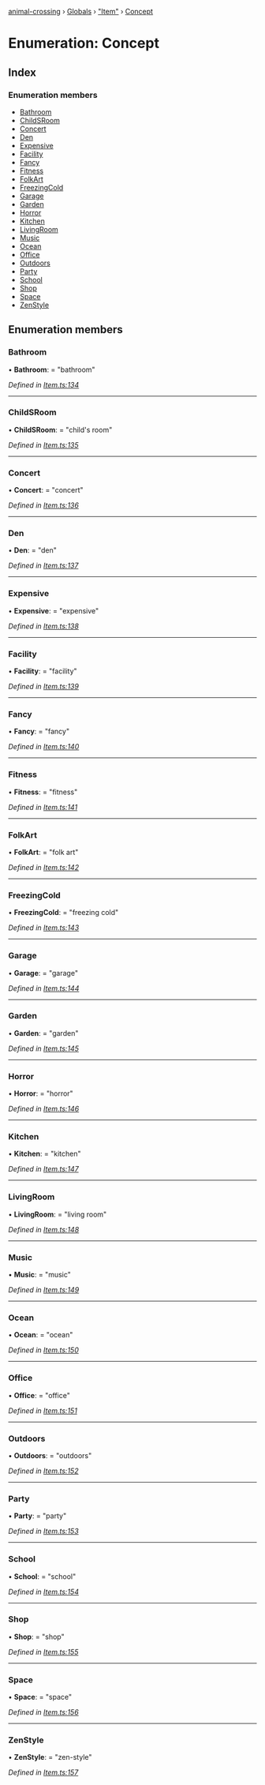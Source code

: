 [animal-crossing](../README.md) › [Globals](../globals.md) › ["Item"](../modules/_item_.md) › [Concept](_item_.concept.md)

# Enumeration: Concept

## Index

### Enumeration members

* [Bathroom](_item_.concept.md#bathroom)
* [ChildSRoom](_item_.concept.md#childsroom)
* [Concert](_item_.concept.md#concert)
* [Den](_item_.concept.md#den)
* [Expensive](_item_.concept.md#expensive)
* [Facility](_item_.concept.md#facility)
* [Fancy](_item_.concept.md#fancy)
* [Fitness](_item_.concept.md#fitness)
* [FolkArt](_item_.concept.md#folkart)
* [FreezingCold](_item_.concept.md#freezingcold)
* [Garage](_item_.concept.md#garage)
* [Garden](_item_.concept.md#garden)
* [Horror](_item_.concept.md#horror)
* [Kitchen](_item_.concept.md#kitchen)
* [LivingRoom](_item_.concept.md#livingroom)
* [Music](_item_.concept.md#music)
* [Ocean](_item_.concept.md#ocean)
* [Office](_item_.concept.md#office)
* [Outdoors](_item_.concept.md#outdoors)
* [Party](_item_.concept.md#party)
* [School](_item_.concept.md#school)
* [Shop](_item_.concept.md#shop)
* [Space](_item_.concept.md#space)
* [ZenStyle](_item_.concept.md#zenstyle)

## Enumeration members

###  Bathroom

• **Bathroom**: = "bathroom"

*Defined in [Item.ts:134](https://github.com/Norviah/animal-crossing/blob/4071e19/module/types/Item.ts#L134)*

___

###  ChildSRoom

• **ChildSRoom**: = "child's room"

*Defined in [Item.ts:135](https://github.com/Norviah/animal-crossing/blob/4071e19/module/types/Item.ts#L135)*

___

###  Concert

• **Concert**: = "concert"

*Defined in [Item.ts:136](https://github.com/Norviah/animal-crossing/blob/4071e19/module/types/Item.ts#L136)*

___

###  Den

• **Den**: = "den"

*Defined in [Item.ts:137](https://github.com/Norviah/animal-crossing/blob/4071e19/module/types/Item.ts#L137)*

___

###  Expensive

• **Expensive**: = "expensive"

*Defined in [Item.ts:138](https://github.com/Norviah/animal-crossing/blob/4071e19/module/types/Item.ts#L138)*

___

###  Facility

• **Facility**: = "facility"

*Defined in [Item.ts:139](https://github.com/Norviah/animal-crossing/blob/4071e19/module/types/Item.ts#L139)*

___

###  Fancy

• **Fancy**: = "fancy"

*Defined in [Item.ts:140](https://github.com/Norviah/animal-crossing/blob/4071e19/module/types/Item.ts#L140)*

___

###  Fitness

• **Fitness**: = "fitness"

*Defined in [Item.ts:141](https://github.com/Norviah/animal-crossing/blob/4071e19/module/types/Item.ts#L141)*

___

###  FolkArt

• **FolkArt**: = "folk art"

*Defined in [Item.ts:142](https://github.com/Norviah/animal-crossing/blob/4071e19/module/types/Item.ts#L142)*

___

###  FreezingCold

• **FreezingCold**: = "freezing cold"

*Defined in [Item.ts:143](https://github.com/Norviah/animal-crossing/blob/4071e19/module/types/Item.ts#L143)*

___

###  Garage

• **Garage**: = "garage"

*Defined in [Item.ts:144](https://github.com/Norviah/animal-crossing/blob/4071e19/module/types/Item.ts#L144)*

___

###  Garden

• **Garden**: = "garden"

*Defined in [Item.ts:145](https://github.com/Norviah/animal-crossing/blob/4071e19/module/types/Item.ts#L145)*

___

###  Horror

• **Horror**: = "horror"

*Defined in [Item.ts:146](https://github.com/Norviah/animal-crossing/blob/4071e19/module/types/Item.ts#L146)*

___

###  Kitchen

• **Kitchen**: = "kitchen"

*Defined in [Item.ts:147](https://github.com/Norviah/animal-crossing/blob/4071e19/module/types/Item.ts#L147)*

___

###  LivingRoom

• **LivingRoom**: = "living room"

*Defined in [Item.ts:148](https://github.com/Norviah/animal-crossing/blob/4071e19/module/types/Item.ts#L148)*

___

###  Music

• **Music**: = "music"

*Defined in [Item.ts:149](https://github.com/Norviah/animal-crossing/blob/4071e19/module/types/Item.ts#L149)*

___

###  Ocean

• **Ocean**: = "ocean"

*Defined in [Item.ts:150](https://github.com/Norviah/animal-crossing/blob/4071e19/module/types/Item.ts#L150)*

___

###  Office

• **Office**: = "office"

*Defined in [Item.ts:151](https://github.com/Norviah/animal-crossing/blob/4071e19/module/types/Item.ts#L151)*

___

###  Outdoors

• **Outdoors**: = "outdoors"

*Defined in [Item.ts:152](https://github.com/Norviah/animal-crossing/blob/4071e19/module/types/Item.ts#L152)*

___

###  Party

• **Party**: = "party"

*Defined in [Item.ts:153](https://github.com/Norviah/animal-crossing/blob/4071e19/module/types/Item.ts#L153)*

___

###  School

• **School**: = "school"

*Defined in [Item.ts:154](https://github.com/Norviah/animal-crossing/blob/4071e19/module/types/Item.ts#L154)*

___

###  Shop

• **Shop**: = "shop"

*Defined in [Item.ts:155](https://github.com/Norviah/animal-crossing/blob/4071e19/module/types/Item.ts#L155)*

___

###  Space

• **Space**: = "space"

*Defined in [Item.ts:156](https://github.com/Norviah/animal-crossing/blob/4071e19/module/types/Item.ts#L156)*

___

###  ZenStyle

• **ZenStyle**: = "zen-style"

*Defined in [Item.ts:157](https://github.com/Norviah/animal-crossing/blob/4071e19/module/types/Item.ts#L157)*
